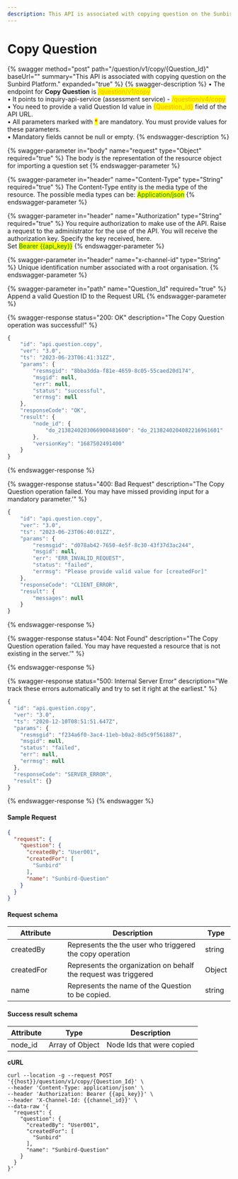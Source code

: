 ```yaml
---
description: This API is associated with copying question on the Sunbird Platform.
---
```


# Copy Question

{% swagger method="post" path="/question/v1/copy/{Question_Id}" baseUrl="" summary="This API is associated with copying question on the Sunbird Platform." expanded="true" %}
{% swagger-description %}
• The endpoint for **Copy Question** is <mark style="color:orange;">/question/v1/copy</mark>\
• It points to inquiry-api-service (assessment service) - <mark style="color:orange;">/question/v4/copy</mark> \
• You need to provide a valid Question Id value in <mark style="color:orange;">{Question\_Id}</mark> field of the API URL.\
• All parameters marked with <mark style="color:red;">\*</mark> are mandatory. You must provide values for these parameters. \
• Mandatory fields cannot be null or empty.
{% endswagger-description %}

{% swagger-parameter in="body" name="request" type="Object" required="true" %}
The body is the representation of the resource object for importing a question set
{% endswagger-parameter %}

{% swagger-parameter in="header" name="Content-Type" type="String" required="true" %}
The Content-Type entity is the media type of the resource. The possible media types can be: <mark style="color:green;">Application/json</mark>
{% endswagger-parameter %}

{% swagger-parameter in="header" name="Authorization" type="String" required="true" %}
You require authorization to make use of the API. Raise a request to the administrator for the use of the API. You will receive the authorization key. Specify the key received, here.\
Set <mark style="color:green;">Bearer \{{api\_key\}}</mark>
{% endswagger-parameter %}

{% swagger-parameter in="header" name="x-channel-id" type="String" %}
Unique identification number associated with a root organisation.
{% endswagger-parameter %}

{% swagger-parameter in="path" name="Question_Id" required="true" %}
Append a valid Question ID to the Request URL
{% endswagger-parameter %}

{% swagger-response status="200: OK" description="The Copy Question operation was successful!" %}
```javascript
{
    "id": "api.question.copy",
    "ver": "3.0",
    "ts": "2023-06-23T06:41:31ZZ",
    "params": {
        "resmsgid": "8bba3dda-f81e-4659-8c05-55caed20d174",
        "msgid": null,
        "err": null,
        "status": "successful",
        "errmsg": null
    },
    "responseCode": "OK",
    "result": {
        "node_id": {
            "do_2138240203066900481600": "do_2138240204082216961601"
        },
        "versionKey": "1687502491400"
    }
}
```
{% endswagger-response %}

{% swagger-response status="400: Bad Request" description="The Copy Question operation failed. You may have missed providing input for a mandatory parameter.'" %}
```javascript
{
    "id": "api.question.copy",
    "ver": "3.0",
    "ts": "2023-06-23T06:40:01ZZ",
    "params": {
        "resmsgid": "d078ab42-7650-4e5f-8c30-43f37d3ac244",
        "msgid": null,
        "err": "ERR_INVALID_REQUEST",
        "status": "failed",
        "errmsg": "Please provide valid value for [createdFor]"
    },
    "responseCode": "CLIENT_ERROR",
    "result": {
        "messages": null
    }
}
```
{% endswagger-response %}

{% swagger-response status="404: Not Found" description="The Copy Question operation failed. You may have requested a resource that is not existing in the server.'" %}

{% endswagger-response %}

{% swagger-response status="500: Internal Server Error" description="We track these errors automatically and try to set it right at the earliest." %}
```javascript
{
  "id": "api.question.copy",
  "ver": "3.0",
  "ts": "2020-12-10T08:51:51.647Z",
  "params": {
    "resmsgid": "f234a6f0-3ac4-11eb-b0a2-8d5c9f561887",
    "msgid": null,
    "status": "failed",
    "err": null,
    "errmsg": null
  },
  "responseCode": "SERVER_ERROR",
  "result": {}
}
```
{% endswagger-response %}
{% endswagger %}

#### Sample Request

```json
{
  "request": {
    "question": {
      "createdBy": "User001",
      "createdFor": [
        "Sunbird"
      ],
      "name": "Sunbird-Question"
    }
  }
}
```

#### Request schema

<table><thead><tr><th width="139.33333333333331">Attribute</th><th width="486">Description</th><th>Type</th></tr></thead><tbody><tr><td>createdBy</td><td>Represents the the user who triggered the copy operation</td><td>string</td></tr><tr><td>createdFor</td><td>Represents the organization on behalf the request was triggered</td><td>Object</td></tr><tr><td>name</td><td>Represents the name of the Question to be copied.</td><td>string</td></tr></tbody></table>

#### Success result schema

| Attribute | Type            | Description               |
| --------- | --------------- | ------------------------- |
| node\_id  | Array of Object | Node Ids that were copied |

**cURL**

```
curl --location -g --request POST '{{host}}/question/v1/copy/{Question_Id}' \
--header 'Content-Type: application/json' \
--header 'Authorization: Bearer {{api_key}}' \
--header 'X-Channel-Id: {{channel_id}}' \
--data-raw '{
  "request": {
    "question": {
      "createdBy": "User001",
      "createdFor": [
        "Sunbird"
      ],
      "name": "Sunbird-Question"
    }
  }
}'
```

